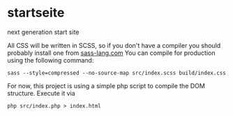 # startseite
next generation start site

All CSS will be written in SCSS, so if you don't have a compiler you should probably install one from [sass-lang.com](https://sass-lang.com/install)
You can compile for production using the following command:

    sass --style=compressed --no-source-map src/index.scss build/index.css

For now, this project is using a simple php script to compile the DOM structure. Execute it via

    php src/index.php > index.html
